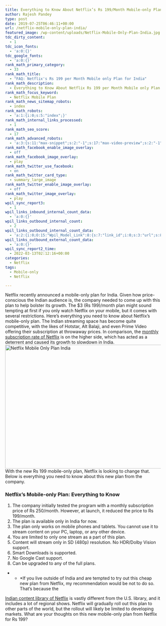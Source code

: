 ```yaml
---
title: Everything to Know About Netflix’s Rs 199/Month Mobile-only Plan for India
author: Rajesh Pandey
type: post
date: 2019-07-25T06:46:11+00:00
url: /netflix-mobile-only-plan-india/
featured_image: /wp-content/uploads/Netflix-Mobile-Only-Plan-India.jpg
tdc_dirty_content:
  - 1
tdc_icon_fonts:
  - 'a:0:{}'
tdc_google_fonts:
  - 'a:0:{}'
rank_math_primary_category:
  - 33
rank_math_title:
  - "FAQ: Netflix's Rs 199 per Month Mobile only Plan for India"
rank_math_description:
  - Everything to Know About Netflix Rs 199 per Month Mobile only Plan for India. We have answered most of the questeion around the mobile pan.
rank_math_focus_keyword:
  - Netflix Mobile Plan
rank_math_news_sitemap_robots:
  - index
rank_math_robots:
  - 'a:1:{i:0;s:5:"index";}'
rank_math_internal_links_processed:
  - 1
rank_math_seo_score:
  - 17
rank_math_advanced_robots:
  - 'a:3:{s:11:"max-snippet";s:2:"-1";s:17:"max-video-preview";s:2:"-1";s:17:"max-image-preview";s:5:"large";}'
rank_math_facebook_enable_image_overlay:
  - off
rank_math_facebook_image_overlay:
  - play
rank_math_twitter_use_facebook:
  - on
rank_math_twitter_card_type:
  - summary_large_image
rank_math_twitter_enable_image_overlay:
  - off
rank_math_twitter_image_overlay:
  - play
wpil_sync_report3:
  - 1
wpil_links_inbound_internal_count_data:
  - 'a:0:{}'
wpil_links_outbound_internal_count:
  - 2
wpil_links_outbound_internal_count_data:
  - 'a:2:{i:0;O:15:"Wpil_Model_Link":8:{s:7:"link_id";i:0;s:3:"url";s:87:"https://www.technetguide.com/how-to-share-netflix-with-multiple-friends-using-profiles/";s:4:"host";s:16:"technetguide.com";s:8:"internal";b:1;s:4:"post";O:15:"Wpil_Model_Post":9:{s:2:"id";i:16;s:5:"title";N;s:4:"type";s:4:"post";s:6:"status";N;s:7:"content";N;s:5:"links";N;s:4:"slug";N;s:6:"clicks";N;s:8:"position";N;}s:6:"anchor";s:36:"monthly subscription rate of Netflix";s:15:"added_by_plugin";b:0;s:8:"location";s:7:"content";}i:1;O:15:"Wpil_Model_Link":8:{s:7:"link_id";i:0;s:3:"url";s:63:"https://www.technetguide.com/netflix-find-new-upcoming-release/";s:4:"host";s:16:"technetguide.com";s:8:"internal";b:1;s:4:"post";O:15:"Wpil_Model_Post":9:{s:2:"id";i:37;s:5:"title";N;s:4:"type";s:4:"post";s:6:"status";N;s:7:"content";N;s:5:"links";N;s:4:"slug";N;s:6:"clicks";N;s:8:"position";N;}s:6:"anchor";s:33:"Indian content library of Netflix";s:15:"added_by_plugin";b:0;s:8:"location";s:7:"content";}}'
wpil_links_outbound_external_count_data:
  - 'a:0:{}'
wpil_sync_report2_time:
  - 2022-03-13T02:12:16+00:00
categories:
  - Netflix
tags:
  - Mobile-only
  - Netflix

---
```

Netflix recently announced a mobile-only plan for India. Given how price-conscious the Indian audience is, the company needed to come up with this plan to help bolster its growth. The $3 (Rs 199)/month plan might sound tempting at first if you only watch Netflix on your mobile, but it comes with several restrictions. Here&#8217;s everything you need to know about Netflix&#8217;s mobile-only plan. The Indian streaming space has become quite competitive, with the likes of Hotstar, Alt Balaji, and even Prime Video offering their subscription at throwaway prices. In comparison, the [monthly subscription rate of Netflix][1] is on the higher side, which has acted as a deterrent and caused its growth to slowdown in India.<img decoding="async" loading="lazy" class="aligncenter wp-image-608 size-large" title="Netflix Mobile Only Plan India" src="https://www.technetguide.com/wp-content/uploads/Netflix-Mobile-Only-Plan-India-600x400.jpg" alt="Netflix Mobile Only Plan India" width="600" height="400" srcset="https://www.technetguide.com/wp-content/uploads/Netflix-Mobile-Only-Plan-India-600x400.jpg 600w, https://www.technetguide.com/wp-content/uploads/Netflix-Mobile-Only-Plan-India-300x200.jpg 300w, https://www.technetguide.com/wp-content/uploads/Netflix-Mobile-Only-Plan-India-768x512.jpg 768w, https://www.technetguide.com/wp-content/uploads/Netflix-Mobile-Only-Plan-India-696x464.jpg 696w, https://www.technetguide.com/wp-content/uploads/Netflix-Mobile-Only-Plan-India-1068x712.jpg 1068w, https://www.technetguide.com/wp-content/uploads/Netflix-Mobile-Only-Plan-India-630x420.jpg 630w, https://www.technetguide.com/wp-content/uploads/Netflix-Mobile-Only-Plan-India.jpg 1920w" sizes="(max-width: 600px) 100vw, 600px" /> With the new Rs 199 mobile-only plan, Netflix is looking to change that. Below is everything you need to know about this new plan from the company. 

### **Netflix&#8217;s Mobile-only Plan: Everything to Know**

  1. The company initially tested the program with a monthly subscription price of Rs 250/month. However, at launch, it reduced the price to Rs 199/month.
  2. The plan is available only in India for now.
  3. The plan only works on mobile phones and tablets. You cannot use it to stream content on your PC, laptop, or any other device.
  4. You are limited to only one stream as a part of this plan.
  5. Content will stream only in SD (480p) resolution. No HDR/Dolby Vision support.
  6. Smart Downloads is supported.
  7. No Google Cast support.
  8. Can be upgraded to any of the full plans.

* * *If you live outside of India and are tempted to try out this cheap new plan from Netflix, my recommendation would be not to do so. That&#8217;s because the 

[Indian content library of Netflix][2] is vastly different from the U.S. library, and it includes a lot of regional shows. Netflix will gradually roll out this plan to other parts of the world, but the rollout will likely be limited to developing markets. What are your thoughts on this new mobile-only plan from Netflix for Rs 199?

 [1]: https://www.technetguide.com/how-to-share-netflix-with-multiple-friends-using-profiles/
 [2]: https://www.technetguide.com/netflix-find-new-upcoming-release/
